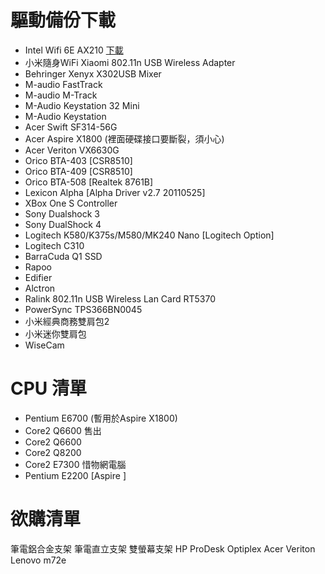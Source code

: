 # 驅動備份下載
- Intel Wifi 6E AX210 [下載](https://downloadcenter.intel.com/zh-tw/product/204836)
- 小米隨身WiFi Xiaomi 802.11n USB Wireless Adapter
- Behringer Xenyx X302USB Mixer
- M-audio FastTrack
- M-audio M-Track
- M-Audio Keystation 32 Mini
- M-Audio Keystation 
- Acer Swift SF314-56G
- Acer Aspire X1800 (裡面硬碟接口要斷裂，須小心)
- Acer Veriton VX6630G
- Orico BTA-403 [CSR8510]
- Orico BTA-409 [CSR8510]
- Orico BTA-508 [Realtek 8761B]
- Lexicon Alpha [Alpha Driver v2.7 20110525]
- XBox One S Controller
- Sony Dualshock 3
- Sony DualShock 4
- Logitech K580/K375s/M580/MK240 Nano [Logitech Option]
- Logitech C310
- BarraCuda Q1 SSD
- Rapoo 
- Edifier
- Alctron
- Ralink 802.11n USB Wireless Lan Card RT5370
- PowerSync TPS366BN0045
- 小米經典商務雙肩包2
- 小米迷你雙肩包
- WiseCam

# CPU 清單
- Pentium E6700 (暫用於Aspire X1800)
- Core2 Q6600 售出
- Core2 Q6600
- Core2 Q8200 
- Core2 E7300 惜物網電腦
- Pentium E2200 [Aspire ]

# 欲購清單
筆電鋁合金支架
筆電直立支架
雙螢幕支架
HP ProDesk Optiplex Acer Veriton Lenovo m72e

